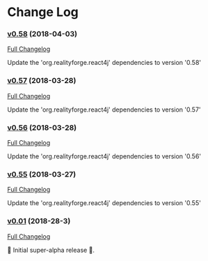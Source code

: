# Change Log

### [v0.58](https://github.com/react4j/react4j-windowportal/tree/v0.58) (2018-04-03)
[Full Changelog](https://github.com/react4j/react4j-windowportal/compare/v0.57...v0.58)

Update the 'org.realityforge.react4j' dependencies to version '0.58'
### [v0.57](https://github.com/react4j/react4j-windowportal/tree/v0.57) (2018-03-28)
[Full Changelog](https://github.com/react4j/react4j-windowportal/compare/v0.56...v0.57)

Update the 'org.realityforge.react4j' dependencies to version '0.57'
### [v0.56](https://github.com/react4j/react4j-windowportal/tree/v0.56) (2018-03-28)
[Full Changelog](https://github.com/react4j/react4j-windowportal/compare/v0.55...v0.56)

Update the 'org.realityforge.react4j' dependencies to version '0.56'
### [v0.55](https://github.com/react4j/react4j-windowportal/tree/v0.55) (2018-03-27)
[Full Changelog](https://github.com/react4j/react4j-windowportal/compare/v0.54...v0.55)

Update the 'org.realityforge.react4j' dependencies to version '0.55'
### [v0.01](https://github.com/react4j/react4j-windowportal/tree/v0.01) (2018-28-3)
[Full Changelog](https://github.com/react4j/react4j-windowportal/compare/be26d496faf52dd080995dd1c98854f3c3faf1f4...v0.01)

 ‎🎉	Initial super-alpha release ‎🎉.
